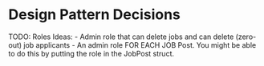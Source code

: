 # Design Pattern Decisions

TODO: Roles
Ideas:
    - Admin role that can delete jobs and can delete (zero-out) job applicants
    - An admin role FOR EACH JOB Post. You might be able to do this by putting the role in the JobPost struct.